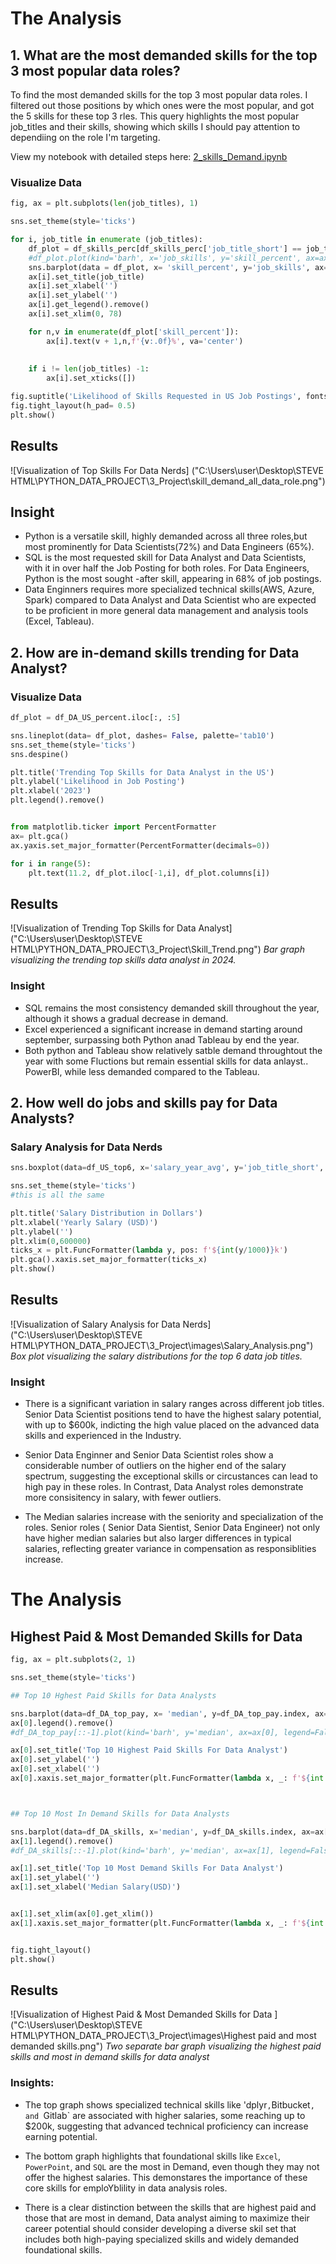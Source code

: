 # The Analysis

## 1. What are the most demanded skills for the top 3 most popular data roles?

To find the most demanded skills for the top 3 most popular data roles. I filtered out those positions by which ones were the most popular, and got the 5 skills for these top 3 rles. This query highlights the most popular job_titles and their skills, showing which skills I should pay attention to dependiing on the role I'm targeting.

View my notebook with detailed steps here:
[2_skills_Demand.ipynb](3_Project/2_skills_Demand.ipynb)

### Visualize Data
```python
fig, ax = plt.subplots(len(job_titles), 1)

sns.set_theme(style='ticks')

for i, job_title in enumerate (job_titles):
    df_plot = df_skills_perc[df_skills_perc['job_title_short'] == job_title].head(5)
    #df_plot.plot(kind='barh', x='job_skills', y='skill_percent', ax=ax[i], title = job_title)
    sns.barplot(data = df_plot, x= 'skill_percent', y='job_skills', ax=ax[i], hue= 'skill_count', palette = 'dark:b_r')
    ax[i].set_title(job_title)
    ax[i].set_xlabel('')
    ax[i].set_ylabel('')
    ax[i].get_legend().remove()
    ax[i].set_xlim(0, 78)

    for n,v in enumerate(df_plot['skill_percent']):
        ax[i].text(v + 1,n,f'{v:.0f}%', va='center')
    
    
    if i != len(job_titles) -1:
        ax[i].set_xticks([])

fig.suptitle('Likelihood of Skills Requested in US Job Postings', fontsize= 15)
fig.tight_layout(h_pad= 0.5)
plt.show()
```

## Results

![Visualization of Top Skills For Data Nerds]
("C:\Users\user\Desktop\STEVE HTML\PYTHON_DATA_PROJECT\3_Project\skill_demand_all_data_role.png")


## Insight

- Python is a versatile skill, highly demanded across all three roles,but most prominently for Data Scientists(72%) and Data Engineers (65%).
- SQL is the most requested skill for Data Analyst and Data Scientists, with it in over half the Job Posting for both roles. For Data Engineers, Python is the most sought -after skill, appearing in 68% of job postings.
- Data Enginners requires more specialized technical skills(AWS, Azure, Spark) compared to Data Analyst and Data Scientist who are expected to be proficient in more general data management and analysis tools (Excel, Tableau).


## 2. How are in-demand skills trending for Data Analyst?

### Visualize Data
```python
df_plot = df_DA_US_percent.iloc[:, :5]

sns.lineplot(data= df_plot, dashes= False, palette='tab10')
sns.set_theme(style='ticks')
sns.despine()

plt.title('Trending Top Skills for Data Analyst in the US')
plt.ylabel('Likelihood in Job Posting')
plt.xlabel('2023')
plt.legend().remove()


from matplotlib.ticker import PercentFormatter
ax= plt.gca()
ax.yaxis.set_major_formatter(PercentFormatter(decimals=0))

for i in range(5):
    plt.text(11.2, df_plot.iloc[-1,i], df_plot.columns[i])

```
## Results

![Visualization of Trending Top Skills for Data Analyst]
("C:\Users\user\Desktop\STEVE HTML\PYTHON_DATA_PROJECT\3_Project\Skill_Trend.png")
*Bar graph visualizing the trending top skills data analyst in 2024.*

### Insight
- SQL remains the most consistency demanded skill throughout the year, although it shows a gradual decrease in demand.
- Excel experienced a significant increase in demand starting around september, surpassing both Python anad Tableau by end the year.
- Both python and Tableau show relatively satble demand throughtout the year with some Fluctions but remain essential skills for data anlayst.. PowerBI, while less demanded compared to the Tableau.


## 2. How well do jobs and skills pay for Data Analysts?

### Salary Analysis for Data Nerds
```python
sns.boxplot(data=df_US_top6, x='salary_year_avg', y='job_title_short', order=job_order)

sns.set_theme(style='ticks')
#this is all the same

plt.title('Salary Distribution in Dollars')
plt.xlabel('Yearly Salary (USD)')
plt.ylabel('')
plt.xlim(0,600000)
ticks_x = plt.FuncFormatter(lambda y, pos: f'${int(y/1000)}k')
plt.gca().xaxis.set_major_formatter(ticks_x)
plt.show()

```

## Results

![Visualization of Salary Analysis for Data Nerds]
("C:\Users\user\Desktop\STEVE HTML\PYTHON_DATA_PROJECT\3_Project\images\Salary_Analysis.png")
*Box plot visualizing the salary distributions for the top 6 data job titles.*


### Insight
- There is a significant variation in salary ranges across different job titles. Senior Data Scientist positions tend to have the highest salary potential, with up to $600k, indicting the high value placed on the advanced data skills and experienced in the Industry.

- Senior Data Enginner and Senior Data Scientist roles show a considerable number of outliers on the higher end of the salary spectrum, suggesting the exceptional skills or circustances can lead to high pay in these roles. In Contrast, Data Analyst roles demonstrate more consisitency in salary, with fewer outliers.

- The Median salaries increase with the seniority and specialization of the roles. Senior roles ( Senior Data Sientist, Senior Data Engineer) not only have higher median salaries but also larger differences in typical salaries, reflecting greater variance in compensation as responsiblities increase.



# The Analysis

##  Highest Paid & Most Demanded Skills for Data 

```python
fig, ax = plt.subplots(2, 1)

sns.set_theme(style='ticks')

## Top 10 Hghest Paid Skills for Data Analysts

sns.barplot(data=df_DA_top_pay, x= 'median', y=df_DA_top_pay.index, ax=ax[0],hue= 'median', palette= 'dark:b_r')
ax[0].legend().remove()
#df_DA_top_pay[::-1].plot(kind='barh', y='median', ax=ax[0], legend=False)

ax[0].set_title('Top 10 Highest Paid Skills For Data Analyst')
ax[0].set_ylabel('')
ax[0].set_xlabel('')
ax[0].xaxis.set_major_formatter(plt.FuncFormatter(lambda x, _: f'${int (x/1000)}K'))



## Top 10 Most In Demand Skills for Data Analysts

sns.barplot(data=df_DA_skills, x='median', y=df_DA_skills.index, ax=ax[1],hue= 'median', palette= 'light:b')
ax[1].legend().remove()
#df_DA_skills[::-1].plot(kind='barh', y='median', ax=ax[1], legend=False)

ax[1].set_title('Top 10 Most Demand Skills For Data Analyst')
ax[1].set_ylabel('')
ax[1].set_xlabel('Median Salary(USD)')


ax[1].set_xlim(ax[0].get_xlim())
ax[1].xaxis.set_major_formatter(plt.FuncFormatter(lambda x, _: f'${int (x/1000)}K'))


fig.tight_layout()
plt.show()
```

## Results

![Visualization of Highest Paid & Most Demanded Skills for Data ]
("C:\Users\user\Desktop\STEVE HTML\PYTHON_DATA_PROJECT\3_Project\images\Highest paid and most demanded skills.png")
*Two separate bar graph visualizing the highest paid skills and most in demand skills for data analyst*


### Insights:

- The top graph shows specialized technical skills like 'dplyr`,`Bitbucket`, and `Gitlab` are associated with higher salaries, some reaching up to $200k, suggesting that advanced technical proficiency can increase earning potential.

- The bottom graph highlights that foundational skills like `Excel`, `PowerPoint`, and `SQL` are the most in Demand, even though they may not offer the highest salaries. This demonstares the importance of these core skills for emploYblility in data analysis roles.

- There is a clear distinction between the skills that are highest paid and those that are most in demand, Data analyst aiming to maximize their career potential should consider developing a diverse skil set that includes both high-paying specialized skills and widely demanded foundational skills.



